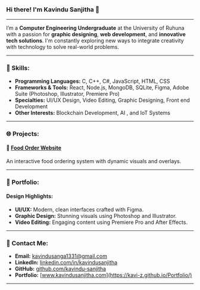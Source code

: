 ### Hi there! I'm Kavindu Sanjitha 👋

---

I’m a **Computer Engineering Undergraduate** at the University of Ruhuna with a passion for **graphic designing**, **web development**, and **innovative tech solutions**. I'm constantly exploring new ways to integrate creativity with technology to solve real-world problems.

---

### 🔧 Skills:

- **Programming Languages:** C, C++, C#, JavaScript, HTML, CSS
- **Frameworks & Tools:** React, Node.js, MongoDB, SQLite, Figma, Adobe Suite (Photoshop, Illustrator, Premiere Pro)
- **Specialties:** UI/UX Design, Video Editing, Graphic Designing, Front end Development
- **Other Interests:** Blockchain Development, AI , and IoT Systems

---

### 🌐 Projects:

#### 🍞 [Food Order Website](https://github.com/Kavi-Z/GUI)
An interactive food ordering system with dynamic visuals and overlays.


---

### 🎨 Portfolio:

#### Design Highlights:
- **UI/UX:** Modern, clean interfaces crafted with Figma.
- **Graphic Design:** Stunning visuals using Photoshop and Illustrator.
- **Video Editing:** Engaging content using Premiere Pro and After Effects.

---

### 📧 Contact Me:

- **Email:** kavindusanga1331@gmail.com
- **LinkedIn:** [linkedin.com/in/kavindusanjitha](https://shorturl.at/5htcS)
- **GitHub:** [github.com/kavindu-sanjitha](https://github.com/Kavi-Z)
- **Portfolio:** [www.kavindusanjitha.com](https://kavi-z.github.io/Portfolio/)

---
